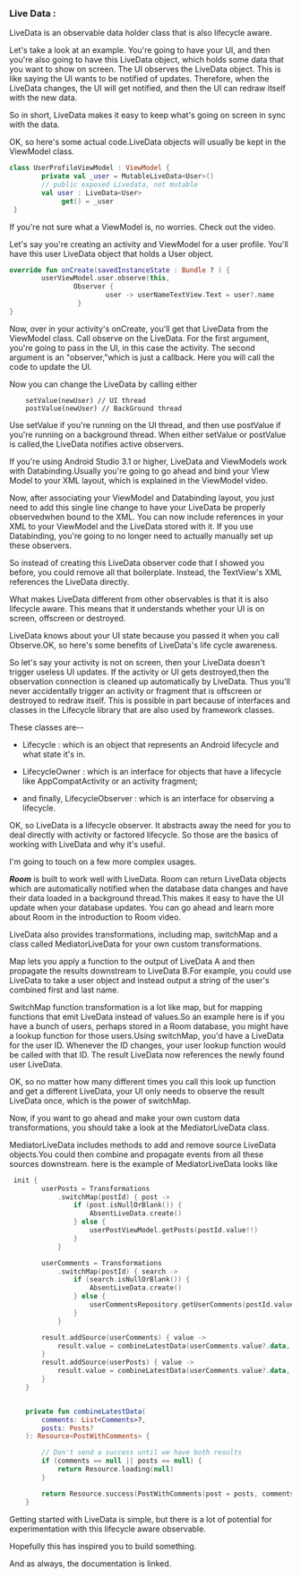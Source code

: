 ### Live Data :


LiveData is an observable data holder class that is also lifecycle aware.

Let's take a look at an example. You're going to have your UI, and then you're also going to have this LiveData object, which holds some data that you want to show on screen. The UI observes the LiveData object. This is like saying the UI wants to be notified of updates. 
Therefore, when the LiveData changes, the UI will get notified, and then the UI can redraw itself with the new data.

So in short, LiveData makes it easy to keep what's going on screen in sync with the data.

OK, so here's some actual code.LiveData objects will usually be kept in the ViewModel class.

```kotlin
class UserProfileViewModel : ViewModel {
        private val _user = MutableLiveData<User>() 
        // public exposed Livedata, not mutable
        val user : LiveData<User>
             get() = _user
 }
```
        
If you're not sure what a ViewModel is, no worries. Check out the video.

Let's say you're creating an activity and ViewModel for a user profile. You'll have this user LiveData object that holds a User object.

```kotlin
override fun onCreate(savedInstanceState : Bundle ? ) {
        userViewModel.user.observe(this,
                Observer {
                        user -> userNameTextView.Text = user?.name
                 }
}
```
        
Now, over in your activity's onCreate, you'll get that LiveData from the ViewModel class. Call observe on the LiveData.
For the first argument, you're going to pass in the UI, in this case the activity. The second argument is an "observer,"which is just a callback. Here you will call the code to update the UI. 

Now you can change the LiveData by calling either 

        setValue(newUser) // UI thread
        postValue(newUser) // BackGround thread


Use setValue if you're running on the UI thread, and then use postValue if you're running on a background thread. When either setValue or postValue is called,the LiveData notifies active observers.


If you're using Android Studio 3.1 or higher, LiveData and ViewModels work with Databinding.Usually you're going to go ahead and bind your View Model to your XML layout, which is explained in the ViewModel video.

Now, after associating your ViewModel and Databinding layout, you just need to add this single line change to have your LiveData be properly observedwhen bound to the XML. You can now include references in your XML to your ViewModel and the LiveData stored with it.
If you use Databinding, you're going to no longer need to actually manually set up these observers.

So instead of creating this LiveData observer code that I showed you before, you could remove all that boilerplate. Instead, the TextView's XML references the LiveData directly.

What makes LiveData different from other observables is that it is also lifecycle aware. This means that it understands whether your UI is on screen, offscreen or destroyed.

LiveData knows about your UI state because you passed it when you call Observe.OK, so here's some benefits of LiveData's life cycle awareness.

So let's say your activity is not on screen, then your LiveData doesn't trigger useless UI updates. If the activity or UI gets destroyed,then the observation connection is cleaned up automatically by LiveData. Thus you'll never accidentally trigger an activity or fragment that is offscreen or destroyed to redraw itself. This is possible in part because of interfaces and classes in the Lifecycle library that are also used by framework classes.

These classes are--

- Lifecycle : 
which is an object that represents an Android lifecycle and what state it's in. 

- LifecycleOwner :  which is an interface for objects that have a lifecycle like AppCompatActivity or an activity fragment; 

- and finally, LifecycleObserver : which is an interface for observing a lifecycle. 

OK, so LiveData is a lifecycle observer. It abstracts away the need for you to deal directly with activity or factored lifecycle.
So those are the basics of working with LiveData and why it's useful.

I'm going to touch on a few more complex usages.

***Room*** is built to work well with LiveData. Room can return LiveData objects which are automatically notified when the database data changes and have their data loaded in a background thread.This makes it easy to have the UI update when your database updates. You can go ahead and learn more about Room in the introduction to Room video.

LiveData also provides transformations, including map, switchMap and a class called MediatorLiveData for your own custom transformations.

Map lets you apply a function to the output of LiveData A and then propagate the results downstream to LiveData B.For example, you could use LiveData to take a user object and instead output a string of the user's combined first and last name.

SwitchMap function transformation is a lot like map, but for mapping functions that emit LiveData instead of values.So an example here is if you have a bunch of users, perhaps stored in a Room database, you might have a lookup function for those users.Using switchMap, you'd have a LiveData for the user ID. Whenever the ID changes, your user lookup function would be called with that ID.
The result LiveData now references the newly found user LiveData.

OK, so no matter how many different times you call this look up function and get a different LiveData, your UI only needs to observe
the result LiveData once, which is the power of switchMap.

Now, if you want to go ahead and make your own custom data transformations, you should take a look at the MediatorLiveData class.

MediatorLiveData includes methods to add and remove source LiveData objects.You could then combine and propagate events from all these sources downstream. here is the example of MediatorLiveData looks like

```kotlin
 init {
        userPosts = Transformations
            .switchMap(postId) { post ->
                if (post.isNullOrBlank()) {
                    AbsentLiveData.create()
                } else {
                    userPostViewModel.getPosts(postId.value!!)
                }
            }

        userComments = Transformations
            .switchMap(postId) { search ->
                if (search.isNullOrBlank()) {
                    AbsentLiveData.create()
                } else {
                    userCommentsRepository.getUserComments(postId.value!!)
                }
            }

        result.addSource(userComments) { value ->
            result.value = combineLatestData(userComments.value?.data, userPosts.value?.data)
        }
        result.addSource(userPosts) { value ->
            result.value = combineLatestData(userComments.value?.data, userPosts.value?.data)
        }
    }


    private fun combineLatestData(
        comments: List<Comments>?,
        posts: Posts?
    ): Resource<PostWithComments> {

        // Don't send a success until we have both results
        if (comments == null || posts == null) {
            return Resource.loading(null)
        }

        return Resource.success(PostWithComments(post = posts, comments = comments))
    }
```

Getting started with LiveData is simple, but there is a lot of potential for experimentation with this lifecycle aware observable.

Hopefully this has inspired you to build something.

And as always, the documentation is linked.

